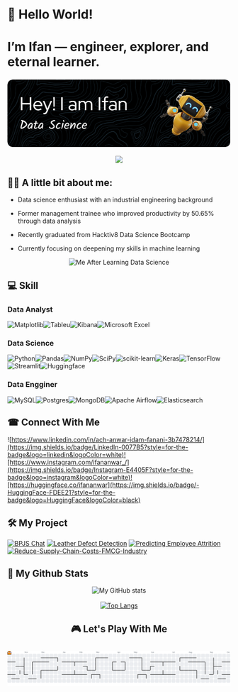 # 👋 Hello World!
# I’m Ifan — engineer, explorer, and eternal learner.

###
<div align="center">
  <img src="/github-header-image.png" alt="Page" />
  <br><br>
  <img src="https://visitor-badge.laobi.icu/badge?page_id=ifananwar.ifananwar&"  />
</div>

###

## 🐱‍👓 A little bit about me:

 - Data science enthusiast with an industrial engineering background

- Former management trainee who improved productivity by 50.65% through data analysis

- Recently graduated from Hacktiv8 Data Science Bootcamp

- Currently focusing on deepening my skills in machine learning

<div align="center">
  <img src="https://media4.giphy.com/media/v1.Y2lkPTc5MGI3NjExdWN0OHo5Ync2c2I4c2oxMXB5c2VpdjVyM2kyejhxaWMyZjIxejV5bSZlcD12MV9pbnRlcm5hbF9naWZfYnlfaWQmY3Q9Zw/w5FTwwiweGqDm/giphy.gif" alt="Me After Learning Data Science" />
</div>

## 💻 Skill

### Data Analyst
![Matplotlib](https://img.shields.io/badge/Matplotlib-%23ffffff.svg?style=for-the-badge&logo=Matplotlib&logoColor=black)![Tableu](https://img.shields.io/badge/Tableau-E97627?style=for-the-badge&logo=Tableau&logoColor=white)![Kibana](https://img.shields.io/badge/Kibana-005571?style=for-the-badge&logo=Kibana&logoColor=white)![Microsoft Excel](https://img.shields.io/badge/Microsoft_Excel-217346?style=for-the-badge&logo=microsoft-excel&logoColor=white)

### Data Science
![Python](https://img.shields.io/badge/python-3670A0?style=for-the-badge&logo=python&logoColor=ffdd54)![Pandas](https://img.shields.io/badge/pandas-%23150458.svg?style=for-the-badge&logo=pandas&logoColor=white)![NumPy](https://img.shields.io/badge/numpy-%23013243.svg?style=for-the-badge&logo=numpy&logoColor=white)![SciPy](https://img.shields.io/badge/SciPy-%230C55A5.svg?style=for-the-badge&logo=scipy&logoColor=%white)![scikit-learn](https://img.shields.io/badge/scikit--learn-%23F7931E.svg?style=for-the-badge&logo=scikit-learn&logoColor=white)![Keras](https://img.shields.io/badge/Keras-%23D00000.svg?style=for-the-badge&logo=Keras&logoColor=white)![TensorFlow](https://img.shields.io/badge/TensorFlow-%23FF6F00.svg?style=for-the-badge&logo=TensorFlow&logoColor=white)![Streamlit](https://img.shields.io/badge/Streamlit-%23FE4B4B.svg?style=for-the-badge&logo=streamlit&logoColor=white)![Huggingface](https://img.shields.io/badge/-HuggingFace-FDEE21?style=for-the-badge&logo=HuggingFace&logoColor=black)

### Data Engginer
![MySQL](https://img.shields.io/badge/mysql-4479A1.svg?style=for-the-badge&logo=mysql&logoColor=white)![Postgres](https://img.shields.io/badge/postgres-%23316192.svg?style=for-the-badge&logo=postgresql&logoColor=white)![MongoDB](https://img.shields.io/badge/MongoDB-%234ea94b.svg?style=for-the-badge&logo=mongodb&logoColor=white)![Apache Airflow](https://img.shields.io/badge/Apache%20Airflow-017CEE?style=for-the-badge&logo=Apache%20Airflow&logoColor=white)![Elasticsearch](https://img.shields.io/badge/elasticsearch-%230377CC.svg?style=for-the-badge&logo=elasticsearch&logoColor=white)

## ☎ Connect With Me
![https://www.linkedin.com/in/ach-anwar-idam-fanani-3b7478214/](https://img.shields.io/badge/LinkedIn-0077B5?style=for-the-badge&logo=linkedin&logoColor=white)![https://www.instagram.com/ifananwar_/](https://img.shields.io/badge/Instagram-E4405F?style=for-the-badge&logo=instagram&logoColor=white)![https://huggingface.co/ifananwar](https://img.shields.io/badge/-HuggingFace-FDEE21?style=for-the-badge&logo=HuggingFace&logoColor=black)

## 🛠 My Project
[![BPJS Chat](https://github-readme-stats.vercel.app/api/pin/?username=FTDS-assignment-bay&repo=p2-final-project-ftds-043-rmt-group-003)](https://github.com/FTDS-assignment-bay/p2-final-project-ftds-043-rmt-group-003)
[![Leather Defect Detection](https://github-readme-stats.vercel.app/api/pin/?username=ifananwar&repo=leather-defect-detection-computer-vision)](https://github.com/ifananwar/leather-defect-detection-computer-vision)
[![Predicting Employee Attrition](https://github-readme-stats.vercel.app/api/pin/?username=ifananwar&repo=Predicting-Employee-Attrition)](https://github.com/ifananwar/Predicting-Employee-Attrition)
[![Reduce-Supply-Chain-Costs-FMCG-Industry](https://github-readme-stats.vercel.app/api/pin/?username=ifananwar&repo=Reduce-Supply-Chain-Costs-FMCG-Industry)](https://github.com/ifananwar/Reduce-Supply-Chain-Costs-FMCG-Industry)

## 🥇 My Github Stats
<div align="center">
  <img src="https://github-readme-stats.vercel.app/api?username=ifananwar&show_icons=true&theme=midnight-purple" alt="My GitHub stats" />
  <br><br>
  <a href="https://github.com/ifananwar/github-readme-stats">
    <img src="https://github-readme-stats.vercel.app/api/top-langs/?username=ifananwar&layout=donut-vertical&theme=midnight-purple" alt="Top Langs" />
  </a>
</div>


<h2 align="center">🎮 Let's Play With Me</h2>

##

<picture>
  <source media="(prefers-color-scheme: dark)" srcset="https://raw.githubusercontent.com/ifananwar/ifananwar/output/pacman-contribution-graph-dark.svg">
  <source media="(prefers-color-scheme: light)" srcset="https://raw.githubusercontent.com/ifananwar/ifananwar/output/pacman-contribution-graph.svg">
  <img alt="pacman contribution graph" src="https://raw.githubusercontent.com/ifananwar/ifananwar/output/pacman-contribution-graph.svg">
</picture>

##